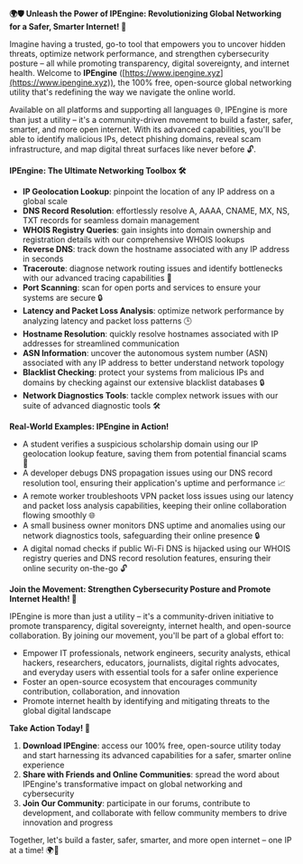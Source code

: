 **🌍🛡️ Unleash the Power of IPEngine: Revolutionizing Global Networking for a Safer, Smarter Internet! 🚀**

Imagine having a trusted, go-to tool that empowers you to uncover hidden threats, optimize network performance, and strengthen cybersecurity posture – all while promoting transparency, digital sovereignty, and internet health. Welcome to **IPEngine** ([https://www.ipengine.xyz](https://www.ipengine.xyz)), the 100% free, open-source global networking utility that's redefining the way we navigate the online world.

Available on all platforms and supporting all languages 🌐, IPEngine is more than just a utility – it's a community-driven movement to build a faster, safer, smarter, and more open internet. With its advanced capabilities, you'll be able to identify malicious IPs, detect phishing domains, reveal scam infrastructure, and map digital threat surfaces like never before 🔓.

**IPEngine: The Ultimate Networking Toolbox 🛠️**

* **IP Geolocation Lookup**: pinpoint the location of any IP address on a global scale
* **DNS Record Resolution**: effortlessly resolve A, AAAA, CNAME, MX, NS, TXT records for seamless domain management
* **WHOIS Registry Queries**: gain insights into domain ownership and registration details with our comprehensive WHOIS lookups
* **Reverse DNS**: track down the hostname associated with any IP address in seconds
* **Traceroute**: diagnose network routing issues and identify bottlenecks with our advanced tracing capabilities 📡
* **Port Scanning**: scan for open ports and services to ensure your systems are secure 🔒
* **Latency and Packet Loss Analysis**: optimize network performance by analyzing latency and packet loss patterns 🕒
* **Hostname Resolution**: quickly resolve hostnames associated with IP addresses for streamlined communication
* **ASN Information**: uncover the autonomous system number (ASN) associated with any IP address to better understand network topology
* **Blacklist Checking**: protect your systems from malicious IPs and domains by checking against our extensive blacklist databases 🔒
* **Network Diagnostics Tools**: tackle complex network issues with our suite of advanced diagnostic tools 🛠️

**Real-World Examples: IPEngine in Action!**

* A student verifies a suspicious scholarship domain using our IP geolocation lookup feature, saving them from potential financial scams 💸
* A developer debugs DNS propagation issues using our DNS record resolution tool, ensuring their application's uptime and performance 📈
* A remote worker troubleshoots VPN packet loss issues using our latency and packet loss analysis capabilities, keeping their online collaboration flowing smoothly 🌐
* A small business owner monitors DNS uptime and anomalies using our network diagnostics tools, safeguarding their online presence 🔒
* A digital nomad checks if public Wi-Fi DNS is hijacked using our WHOIS registry queries and DNS record resolution features, ensuring their online security on-the-go 🔓

**Join the Movement: Strengthen Cybersecurity Posture and Promote Internet Health! 🌟**

IPEngine is more than just a utility – it's a community-driven initiative to promote transparency, digital sovereignty, internet health, and open-source collaboration. By joining our movement, you'll be part of a global effort to:

* Empower IT professionals, network engineers, security analysts, ethical hackers, researchers, educators, journalists, digital rights advocates, and everyday users with essential tools for a safer online experience
* Foster an open-source ecosystem that encourages community contribution, collaboration, and innovation
* Promote internet health by identifying and mitigating threats to the global digital landscape

**Take Action Today! 🚀**

1. **Download IPEngine**: access our 100% free, open-source utility today and start harnessing its advanced capabilities for a safer, smarter online experience
2. **Share with Friends and Online Communities**: spread the word about IPEngine's transformative impact on global networking and cybersecurity
3. **Join Our Community**: participate in our forums, contribute to development, and collaborate with fellow community members to drive innovation and progress

Together, let's build a faster, safer, smarter, and more open internet – one IP at a time! 🌍🚀